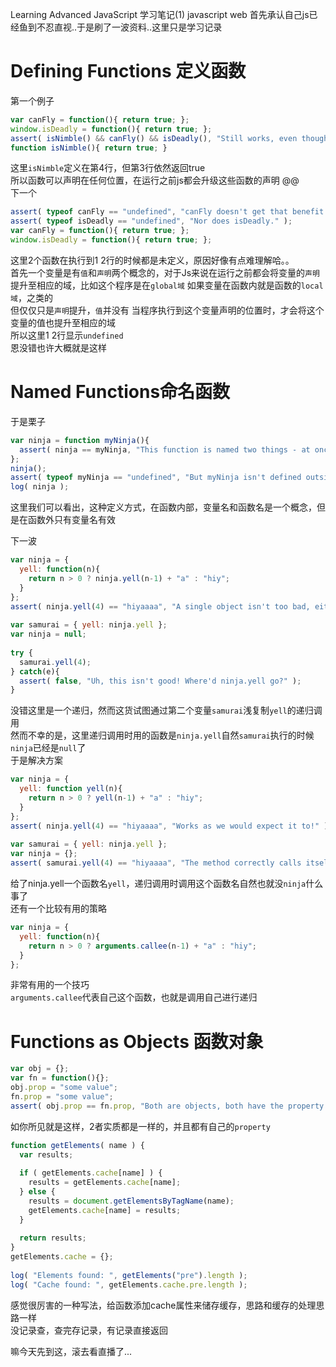 Learning Advanced JavaScript 学习笔记(1)
javascript web
首先承认自己js已经鱼到不忍直视..于是刷了一波资料..这里只是学习记录  

# Defining Functions 定义函数
第一个例子

```javascript
var canFly = function(){ return true; }; 
window.isDeadly = function(){ return true; }; 
assert( isNimble() && canFly() && isDeadly(), "Still works, even though isNimble is moved." ); 
function isNimble(){ return true; }
```
这里`isNimble`定义在第4行，但第3行依然返回true  
所以函数可以声明在任何位置，在运行之前js都会升级这些函数的声明
@@      
下一个  

```javascript
assert( typeof canFly == "undefined", "canFly doesn't get that benefit." ); 
assert( typeof isDeadly == "undefined", "Nor does isDeadly." ); 
var canFly = function(){ return true; }; 
window.isDeadly = function(){ return true; };
```
这里2个函数在执行到1 2行的时候都是未定义，原因好像有点难理解哈。。  
首先一个变量是有`值`和`声明`两个概念的，对于Js来说在运行之前都会将变量的`声明`提升至相应的域，比如这个程序是在`global域`
如果变量在函数内就是函数的`local域`，之类的  
但仅仅只是`声明`提升，`值`并没有
当程序执行到这个变量声明的位置时，才会将这个变量的值也提升至相应的域  
所以这里1 2行显示`undefined`  
恩没错也许大概就是这样  

# Named Functions命名函数
于是栗子  

```javascript
var ninja = function myNinja(){ 
  assert( ninja == myNinja, "This function is named two things - at once!" ); 
}; 
ninja(); 
assert( typeof myNinja == "undefined", "But myNinja isn't defined outside of the function." ); 
log( ninja );
```
这里我们可以看出，这种定义方式，在函数内部，变量名和函数名是一个概念，但是在函数外只有变量名有效  
     
下一波

```javascript
var ninja = { 
  yell: function(n){ 
    return n > 0 ? ninja.yell(n-1) + "a" : "hiy"; 
  } 
}; 
assert( ninja.yell(4) == "hiyaaaa", "A single object isn't too bad, either." ); 
 
var samurai = { yell: ninja.yell }; 
var ninja = null; 
 
try { 
  samurai.yell(4); 
} catch(e){ 
  assert( false, "Uh, this isn't good! Where'd ninja.yell go?" ); 
}
```
没错这里是一个递归，然而这货试图通过第二个变量`samurai`浅复制`yell`的递归调用  
然而不幸的是，这里递归调用时用的函数是`ninja.yell`自然`samurai`执行的时候`ninja`已经是`null`了  
于是解决方案

```javascript
var ninja = { 
  yell: function yell(n){ 
    return n > 0 ? yell(n-1) + "a" : "hiy"; 
  } 
}; 
assert( ninja.yell(4) == "hiyaaaa", "Works as we would expect it to!" ); 
 
var samurai = { yell: ninja.yell }; 
var ninja = {}; 
assert( samurai.yell(4) == "hiyaaaa", "The method correctly calls itself." );
```
给了ninja.yell一个函数名`yell`，递归调用时调用这个函数名自然也就没`ninja`什么事了  
还有一个比较有用的策略

```javascript
var ninja = { 
  yell: function(n){ 
    return n > 0 ? arguments.callee(n-1) + "a" : "hiy"; 
  } 
}; 
```
非常有用的一个技巧  
`arguments.callee`代表自己这个函数，也就是调用自己进行递归  

# Functions as Objects 函数对象

```javascript
var obj = {}; 
var fn = function(){}; 
obj.prop = "some value"; 
fn.prop = "some value"; 
assert( obj.prop == fn.prop, "Both are objects, both have the property." );
```
如你所见就是这样，2者实质都是一样的，并且都有自己的`property`

```javascript
function getElements( name ) { 
  var results; 
 
  if ( getElements.cache[name] ) { 
    results = getElements.cache[name]; 
  } else { 
    results = document.getElementsByTagName(name); 
    getElements.cache[name] = results; 
  } 
 
  return results; 
} 
getElements.cache = {}; 
 
log( "Elements found: ", getElements("pre").length ); 
log( "Cache found: ", getElements.cache.pre.length );
```
感觉很厉害的一种写法，给函数添加cache属性来储存缓存，思路和缓存的处理思路一样  
没记录查，查完存记录，有记录直接返回  
   
嘛今天先到这，滚去看直播了...



